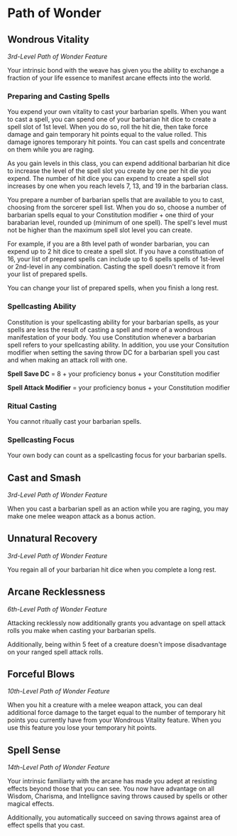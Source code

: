 # Path of Wonder

## Wondrous Vitality

*3rd-Level Path of Wonder Feature*

Your intrinsic bond with the weave has given you the ability to exchange a fraction of your life essence to manifest arcane effects into the world.

### Preparing and Casting Spells

You expend your own vitality to cast your barbarian spells. When you want to cast a spell, you can spend one of your barbarian hit dice to create a spell slot of 1st level. When you do so, roll the hit die, then take force damage and gain temporary hit points equal to the value rolled. This damage ignores temporary hit points. You can cast spells and concentrate on them while you are raging.

As you gain levels in this class, you can expend additional barbarian hit dice to increase the level of the spell slot you create by one per hit die you expend. The number of hit dice you can expend to create a spell slot increases by one when you reach levels 7, 13, and 19 in the barbarian class.

You prepare a number of barbarian spells that are available to you to cast, choosing from the sorcerer spell list. When you do so, choose a number of barbarian spells equal to your Constitution modifier + one third of your barabarian level, rounded up (minimum of one spell). The spell's level must not be higher than the maximum spell slot level you can create.

For example, if you are a 8th level path of wonder barbarian, you can expend up to 2 hit dice to create a spell slot. If you have a constituation of 16, your list of prepared spells can include up to 6 spells spells of 1st-level or 2nd-level in any combination. Casting the spell doesn't remove it from your list of prepared spells.

You can change your list of prepared spells, when you finish a long rest.

### Spellcasting Ability

Constitution is your spellcasting ability for your barbarian spells, as your spells are less the result of casting a spell and more of a wondrous manifestation of your body. You use Constitution whenever a barbarian spell refers to your spellcasting ability. In addition, you use your Consitution modifier when setting the saving throw DC for a barbarian spell you cast and when making an attack roll with one.

**Spell Save DC** = 8 + your proficiency bonus + your Constitution modifier

**Spell Attack Modifier** = your proficiency bonus + your Constitution modifier

### Ritual Casting

You cannot ritually cast your barbarian spells.

### Spellcasting Focus

Your own body can count as a spellcasting focus for your barbarian spells.

## Cast and Smash

*3rd-Level Path of Wonder Feature*

When you cast a barbarian spell as an action while you are raging, you may make one melee weapon attack as a bonus action.

## Unnatural Recovery

*3rd-Level Path of Wonder Feature*

You regain all of your barbarian hit dice when you complete a long rest.

## Arcane Recklessness

*6th-Level Path of Wonder Feature*

Attacking recklessly now additionally grants you advantage on spell attack rolls you make when casting your barbarian spells.

Additionally, being within 5 feet of a creature doesn't impose disadvantage on your ranged spell attack rolls.

## Forceful Blows

*10th-Level Path of Wonder Feature*

When you hit a creature with a melee weapon attack, you can deal additional force damage to the target equal to the number of temporary hit points you currently have from your Wondrous Vitality feature. When you use this feature you lose your temporary hit points.

## Spell Sense

*14th-Level Path of Wonder Feature*

Your intrinsic familiarty with the arcane has made you adept at resisting effects beyond those that you can see. You now have advantage on all Wisdom, Charisma, and Intellignce saving throws caused by spells or other magical effects. 

Additionally, you automatically succeed on saving throws against area of effect spells that you cast.
